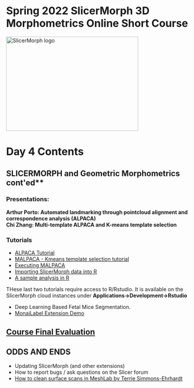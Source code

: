 # Spring 2022 SlicerMorph 3D Morphometrics Online Short Course 
<img alt="SlicerMorph logo" width="358" height="256" src="https://github.com/SlicerMorph/SlicerMorph.github.io/blob/master/SlicerMorph_Logos/SlicerMorph_Final_Logos-V2.jpg">

# Day 4 Contents

## SLICERMORPH and Geometric Morphometrics  cont'ed**

### Presentations: 

**Arthur Porto: Automated landmarking through pointcloud alignment and correspondence analysis (ALPACA)** <br>
**Chi Zhang: Multi-template ALPACA and K-means template selection**

### Tutorials
* [ALPACA Tutorial](https://github.com/SlicerMorph/Tutorials/tree/main/ALPACA#readme)
* [MALPACA - Kmeans template selection tutorial](https://github.com/SlicerMorph/Tutorials/blob/main/MALPACA/K-means_templates_selection.md)
* [Executing MALPACA](https://github.com/SlicerMorph/Tutorials/blob/main/MALPACA/MALPACA.md)
* [Importing SlicerMorph data into R](https://github.com/SlicerMorph/Tutorials/tree/main/GPA_3)
* [A sample analysis in R](https://github.com/SlicerMorph/Tutorials/blob/main/GPA_3/parser_and_sample_R_analysis.md)

THese last two tutorials require access to R/Rstudio. It is available on the SlicerMorph cloud instances under **Applications->Development->Rstudio**

* Deep Learning Based Fetal Mice Segmentation.
* [MonaiLabel Extension Demo](https://github.com/Project-MONAI/MONAILabel#readme)


## [Course Final Evaluation](https://docs.google.com/forms/d/e/1FAIpQLScgmWxw3HDQocwEIbTmHHTmxctwYWJJxIZd2xGWCZzlDsA6ZA/viewform?usp=sf_link) 

## ODDS AND ENDS

* Updating SlicerMorph (and other extensions)
* How to report bugs / ask questions on the Slicer forum
* [How to clean surface scans in MeshLab by Terrie Simmons-Ehrhardt](https://github.com/terrielsimmons/Processing_Scans_in_Meshlab#readme)
